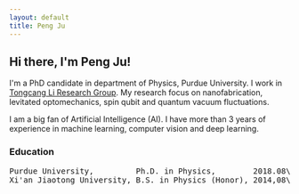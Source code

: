 ```yaml
---
layout: default
title: Peng Ju
---
```

## Hi there, I'm Peng Ju!

I'm a PhD candidate in department of Physics, Purdue University. I work in [Tongcang Li Research Group](https://sites.google.com/site/litongcang/Home). My research focus on nanofabrication, levitated optomechanics, spin qubit and quantum vacuum fluctuations.

I am a big fan of Artificial Intelligence (AI). I have more than 3 years of experience in machine learning, computer vision and deep learning.

### Education
<pre>
Purdue University,         Ph.D. in Physics,        2018.08\~2024.05(expected).  
Xi'an Jiaotong University, B.S. in Physics (Honor), 2014,08\~2018.05.  
</pre>
